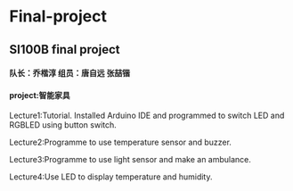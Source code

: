 # Final-project
## SI100B final project

#### 队长：乔楷淳  组员：唐自远 张喆锴

#### project:智能家具

Lecture1:Tutorial. Installed Arduino IDE and programmed to switch LED and RGBLED using button switch.

Lecture2:Programme to use temperature sensor and buzzer.

Lecture3:Programme to use light sensor and make an ambulance.

Lecture4:Use LED to display temperature and humidity.
